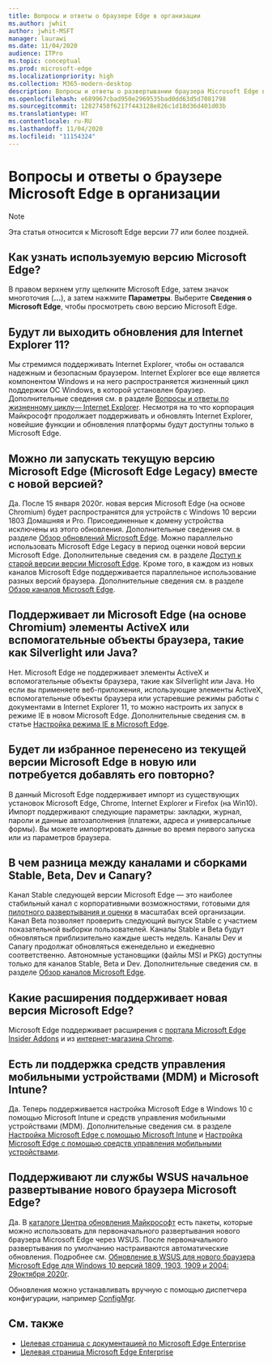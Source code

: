 ```yaml
---
title: Вопросы и ответы о браузере Edge в организации
ms.author: jwhit
author: jwhit-MSFT
manager: laurawi
ms.date: 11/04/2020
audience: ITPro
ms.topic: conceptual
ms.prod: microsoft-edge
ms.localizationpriority: high
ms.collection: M365-modern-desktop
description: Вопросы и ответы о развертывании браузера Microsoft Edge в организации
ms.openlocfilehash: e689967cbad950e2969535bad0dd63d5d7081798
ms.sourcegitcommit: 12827458f6217f443128e826c1d18d36d401d03b
ms.translationtype: HT
ms.contentlocale: ru-RU
ms.lasthandoff: 11/04/2020
ms.locfileid: "11154324"
---
```

# Вопросы и ответы о браузере Microsoft Edge в организации

> [!NOTE]
> Эта статья относится к Microsoft Edge версии 77 или более поздней.

## Как узнать используемую версию Microsoft Edge?

В правом верхнем углу щелкните Microsoft Edge, затем значок многоточия (**…**), а затем нажмите **Параметры**. Выберите **Сведения о Microsoft Edge**, чтобы просмотреть свою версию Microsoft Edge.

## Будут ли выходить обновления для Internet Explorer 11?

Мы стремимся поддерживать Internet Explorer, чтобы он оставался надежным и безопасным браузером. Internet Explorer все еще является компонентом Windows и на него распространяется жизненный цикл поддержки ОС Windows, в которой установлен браузер. Дополнительные сведения см. в разделе [Вопросы и ответы по жизненному циклу— Internet Explorer](https://support.microsoft.com/help/17454/). Несмотря на то что корпорация Майкрософт продолжает поддерживать и обновлять Internet Explorer, новейшие функции и обновления платформы будут доступны только в Microsoft Edge.

## Можно ли запускать текущую версию Microsoft Edge (Microsoft Edge Legacy) вместе с новой версией?

Да. После 15 января 2020г. новая версия Microsoft Edge (на основе Chromium) будет распространятся для устройств с Windows 10 версии 1803 Домашняя и Pro. Присоединенные к домену устройства исключены из этого обновления. Дополнительные сведения см. в разделе [Обзор обновлений Microsoft Edge](https://docs.microsoft.com/deployedge/microsoft-edge-blocker-toolkit#overview). Можно параллельно использовать Microsoft Edge Legacy в период оценки новой версии Microsoft Edge. Дополнительные сведения см. в разделе [Доступ к старой версии версии Microsoft Edge](https://docs.microsoft.com/deployedge/microsoft-edge-sysupdate-access-old-edge). Кроме того, в каждом из новых каналов Microsoft Edge поддерживается параллельное использование разных версий браузера. Дополнительные сведения см. в разделе [Обзор каналов Microsoft Edge](https://docs.microsoft.com/deployedge/microsoft-edge-channels).

## Поддерживает ли Microsoft Edge (на основе Chromium) элементы ActiveX или вспомогательные объекты браузера, такие как Silverlight или Java?

Нет. Microsoft Edge не поддерживает элементы ActiveX и вспомогательные объекты браузера, такие как Silverlight или Java. Но если вы применяете веб-приложения, использующие элементы ActiveX, вспомогательные объекты браузера или устаревшие режимы работы с документами в Internet Explorer 11, то можно настроить их запуск в режиме IE в новом Microsoft Edge. Дополнительные сведения см. в статье [Настройка режима IE в Microsoft Edge](https://docs.microsoft.com/DeployEdge/edge-ie-mode).

## Будет ли избранное перенесено из текущей версии Microsoft Edge в новую или потребуется добавлять его повторно?

В данный Microsoft Edge поддерживает импорт из существующих установок Microsoft Edge, Chrome, Internet Explorer и Firefox (на Win10). Импорт поддерживают следующие параметры: закладки, журнал, пароли и данные автозаполнения (платежи, адреса и универсальные формы). Вы можете импортировать данные во время первого запуска или из параметров браузера.  

## В чем разница между каналами и сборками Stable, Beta, Dev и Canary?

Канал Stable следующей версии Microsoft Edge — это наиболее стабильный канал с корпоративными возможностями, готовыми для [пилотного развертывания и оценки](https://aka.ms/EdgeEnterprise) в масштабах всей организации. Канал Beta позволяет проверить следующий выпуск Stable с участием показательной выборки пользователей. Каналы Stable и Beta будут обновляться приблизительно каждые шесть недель. Каналы Dev и Canary продолжат обновляться еженедельно и ежедневно соответственно. Автономные установщики (файлы MSI и PKG) доступны только для каналов Stable, Beta и Dev. Дополнительные сведения см. в разделе [Обзор каналов Microsoft Edge](https://docs.microsoft.com/deployedge/microsoft-edge-channels).

## Какие расширения поддерживает новая версия Microsoft Edge?

Microsoft Edge поддерживает расширения с [ портала Microsoft Edge Insider Addons](https://go.microsoft.com/fwlink/?linkid=2081222) и из [интернет-магазина Chrome](https://go.microsoft.com/fwlink/?linkid=2072338).

## Есть ли поддержка средств управления мобильными устройствами (MDM) и Microsoft Intune?

Да. Теперь поддерживается настройка Microsoft Edge в Windows 10 с помощью Microsoft Intune и средств управления мобильными устройствами (MDM). Дополнительные сведения см. в разделе [Настройка Microsoft Edge с помощью Microsoft Intune](configure-edge-with-intune.md) и [Настройка Microsoft Edge с помощью средств управления мобильными устройствами](configure-edge-with-mdm.md).

## Поддерживают ли службы WSUS начальное развертывание нового браузера Microsoft Edge?

Да. В [каталоге Центра обновления Майкрософт](https://www.catalog.update.microsoft.com/Search.aspx?q=the%20new%20microsoft%20edge%20for%20windows) есть пакеты, которые можно использовать для первоначального развертывания нового браузера Microsoft Edge через WSUS. После первоначального развертывания по умолчанию настраиваются автоматические обновления. Подробнее см. [Обновление в WSUS для нового браузера Microsoft Edge для Windows 10 версий 1809, 1903, 1909 и 2004: 29октября 2020г](https://support.microsoft.com/help/4584642/update-in-wsus-for-the-new-microsoft-edge).

Обновления можно устанавливать вручную с помощью диспетчера конфигурации, например [ConfigMgr](https://docs.microsoft.com/configmgr/apps/deploy-use/deploy-edge?toc=https://docs.microsoft.com/DeployEdge/toc.json&bc=https://docs.microsoft.com/DeployEdge/breadcrumb/toc.json).

## См. также

- [Целевая страница с документацией по Microsoft Edge Enterprise](https://docs.microsoft.com/DeployEdge/)
- [Целевая страница Microsoft Edge Enterprise](https://aka.ms/EdgeEnterprise)
